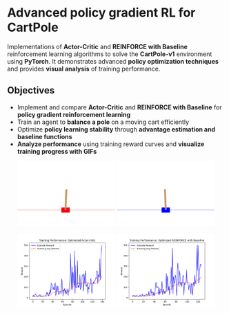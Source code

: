 # Advanced policy gradient RL for CartPole

Implementations of **Actor-Critic** and **REINFORCE with Baseline** reinforcement learning algorithms to solve the **CartPole-v1** environment using **PyTorch**. It demonstrates advanced **policy optimization techniques** and provides **visual analysis** of training performance.

## Objectives
- Implement and compare **Actor-Critic** and **REINFORCE with Baseline** for **policy gradient reinforcement learning**
- Train an agent to **balance a pole** on a moving cart efficiently
- Optimize **policy learning stability** through **advantage estimation and baseline functions**
- **Analyze performance** using training reward curves and **visualize training progress with GIFs**

<p align="center">
  <img src="https://github.com/GirmaSis/cartpole-policy-gradient-rl/blob/main/gifs_actor_critic/cartpole_episode_80.gif" width="45%" />
  <img src="https://raw.githubusercontent.com/GirmaSis/cartpole-policy-gradient-rl/main/gifs_REINFORCE/cartpole_episode_90.gif" width="45%" />
</p>

<p align="center">
  <img src="https://raw.githubusercontent.com/GirmaSis/cartpole-policy-gradient-rl/main/Figure_1.png" width="45%" />
  <img src="https://raw.githubusercontent.com/GirmaSis/cartpole-policy-gradient-rl/main/Figure_2.png" width="45%" />
</p>


